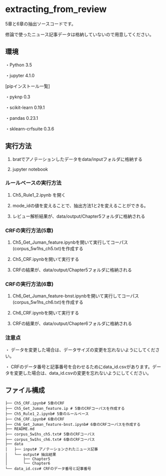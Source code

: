 # extracting_from_review

5章と6章の抽出ソースコードです。

修論で使ったニュース記事データは格納していないので用意してください。

## 環境
・Python 3.5

・jupyter 4.1.0

[pipインストール一覧]

・pyknp 0.3

・scikit-learn 0.19.1

・pandas 0.23.1 

・sklearn-crfsuite 0.3.6

## 実行方法
1. bratでアノテーションしたデータをdata/inputフォルダに格納する

2. jupyter notebook

### ルールベースの実行方法
1. Ch5_Rule1_2.ipynb を開く

2. mode_idの値を変えることで、抽出方法1と2を変えることができる。

3. レビュー解析結果が、data/output/Chapter5フォルダに格納される

### CRFの実行方法(5章)
1. Ch5_Get_Juman_feature.ipynbを開いて実行してコーパス(corpus_5w1hs_ch5.txt)を作成する

2. Ch5_CRF.ipynbを開いて実行する

3. CRFの結果が、data/output/Chapter5フォルダに格納される

### CRFの実行方法(6章)
1. Ch6_Get_Juman_feature-bnst.ipynbを開いて実行してコーパス(corpus_5w1hs_ch6.txt)を作成する

2. Ch6_CRF.ipynbを開いて実行する

3. CRFの結果が、data/output/Chapter6フォルダに格納される

### 注意点

・ データを変更した場合は、データサイズの変更を忘れないようにしてください。

・ CRFのデータ番号と記事番号を合わせるためにdata_id.csvがあります。データを変更した場合は、data_id.csvの変更を忘れないようにしてください。

## ファイル構成

```
├── Ch5_CRF.ipynb# 5章のCRF
├── Ch5_Get_Juman_feature.ip # 5章のCRFコーパスを作成する
├── Ch5_Rule1_2.ipynb# 5章のルールベース
├── Ch6_CRF.ipynb# 6章のCRF
├── Ch6_Get_Juman_feature-bnst.ipynb# 6章のCRFコーパスを作成する
├── README.md
├── corpus_5w1hs_ch5.txt# 5章のCRFコーパス
├── corpus_5w1hs_ch6.txt# 6章のCRFコーパス
├── data
│   ├── input# アノテーションされたニュース記事
│   └── output# 抽出結果
│       ├── Chapter5
│       └── Chapter6
└── data_id.csv# CRFのデータ番号と記事番号
```

